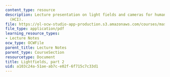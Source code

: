 ```yaml
---
content_type: resource
description: Lecture presentation on light fields and cameras for human computer interaction
  (HCI).
file: https://ol-ocw-studio-app-production.s3.amazonaws.com/courses/mas-531-computational-camera-and-photography-fall-2009/a103c24a51aeab7ce02f6f715c7c33d1_MITMAS_531F09_lec06.pdf
file_type: application/pdf
learning_resource_types:
- Lecture Notes
ocw_type: OCWFile
parent_title: Lecture Notes
parent_type: CourseSection
resourcetype: Document
title: Lightfields, part 2
uid: a103c24a-51ae-ab7c-e02f-6f715c7c33d1
---
```

